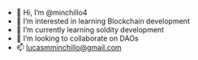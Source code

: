 - 👋 Hi, I’m @minchillo4
- 👀 I’m interested in learning Blockchain development
- 🌱 I’m currently learning soldity development
- 💞️ I’m looking to collaborate on DAOs
- 📫 lucasmminchillo@gmail.com

<!---
minchillo4/minchillo4 is a ✨ special ✨ repository because its `README.md` (this file) appears on your GitHub profile.
You can click the Preview link to take a look at your changes.
--->
